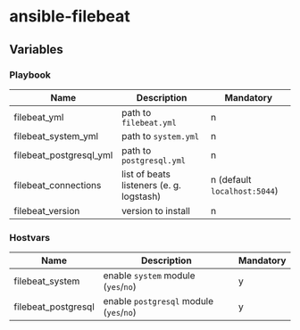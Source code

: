 # ansible-filebeat

## Variables
### Playbook
Name | Description | Mandatory
-----|-------------|----------
filebeat_yml | path to `filebeat.yml` | n
filebeat_system_yml | path to `system.yml` | n
filebeat_postgresql_yml | path to `postgresql.yml` | n
filebeat_connections | list of beats listeners (e. g. logstash) | n (default `localhost:5044`)
filebeat_version | version to install | n

### Hostvars
Name | Description | Mandatory
-----|-------------|----------
filebeat_system | enable `system` module (`yes`/`no`) | y
filebeat_postgresql | enable `postgresql` module (`yes`/`no`) | y
